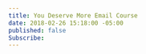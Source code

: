 ```yaml
---
title: You Deserve More Email Course
date: 2018-02-26 15:18:00 -05:00
published: false
Subscribe: 
---
```


